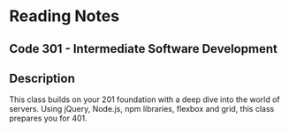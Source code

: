 # Reading Notes

## **Code 301 - Intermediate Software Development**

## Description

This class builds on your 201 foundation with a deep dive into the world of servers. Using jQuery, Node.js, npm libraries, flexbox and grid, this class prepares you for 401.

